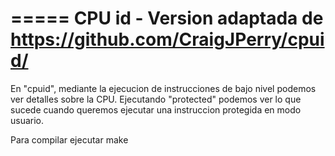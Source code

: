 =====
CPU id - Version adaptada de https://github.com/CraigJPerry/cpuid/
=====

En "cpuid", mediante la ejecucion de instrucciones de bajo nivel podemos ver detalles sobre la CPU.
Ejecutando "protected" podemos ver lo que sucede cuando queremos ejecutar una instruccion protegida en modo usuario.

Para compilar ejecutar make
